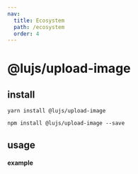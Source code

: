 ```yaml
---
nav:
  title: Ecosystem
  path: /ecosystem
  order: 4
---
```


# @lujs/upload-image

## install

```
yarn install @lujs/upload-image
```

```
npm install @lujs/upload-image --save
```

## usage

#### example

<code src="../demos/upload-image/index.tsx"></code>
